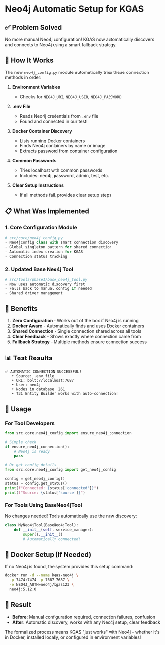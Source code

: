 # Neo4j Automatic Setup for KGAS

## ✅ Problem Solved

No more manual Neo4j configuration! KGAS now automatically discovers and connects to Neo4j using a smart fallback strategy.

## 🚀 How It Works

The new `neo4j_config.py` module automatically tries these connection methods in order:

1. **Environment Variables**
   - Checks for `NEO4J_URI`, `NEO4J_USER`, `NEO4J_PASSWORD`

2. **.env File**
   - Reads Neo4j credentials from `.env` file
   - Found and connected in our test!

3. **Docker Container Discovery**
   - Lists running Docker containers
   - Finds Neo4j containers by name or image
   - Extracts password from container configuration

4. **Common Passwords**
   - Tries localhost with common passwords
   - Includes: neo4j, password, admin, test, etc.

5. **Clear Setup Instructions**
   - If all methods fail, provides clear setup steps

## 📋 What Was Implemented

### 1. Core Configuration Module
```python
# src/core/neo4j_config.py
- Neo4jConfig class with smart connection discovery
- Global singleton pattern for shared connection
- Automatic index creation for KGAS
- Connection status tracking
```

### 2. Updated Base Neo4j Tool
```python
# src/tools/phase1/base_neo4j_tool.py
- Now uses automatic discovery first
- Falls back to manual config if needed
- Shared driver management
```

## 🎯 Benefits

1. **Zero Configuration** - Works out of the box if Neo4j is running
2. **Docker Aware** - Automatically finds and uses Docker containers
3. **Shared Connection** - Single connection shared across all tools
4. **Clear Feedback** - Shows exactly where connection came from
5. **Fallback Strategy** - Multiple methods ensure connection success

## 📊 Test Results

```
✅ AUTOMATIC CONNECTION SUCCESSFUL!
   • Source: .env file
   • URI: bolt://localhost:7687
   • User: neo4j
   • Nodes in database: 261
   • T31 Entity Builder works with auto-connection!
```

## 🔧 Usage

### For Tool Developers
```python
from src.core.neo4j_config import ensure_neo4j_connection

# Simple check
if ensure_neo4j_connection():
    # Neo4j is ready
    pass

# Or get config details
from src.core.neo4j_config import get_neo4j_config

config = get_neo4j_config()
status = config.get_status()
print(f"Connected: {status['connected']}")
print(f"Source: {status['source']}")
```

### For Tools Using BaseNeo4jTool
No changes needed! Tools automatically use the new discovery:
```python
class MyNeo4jTool(BaseNeo4jTool):
    def __init__(self, service_manager):
        super().__init__()
        # Automatically connected!
```

## 🐳 Docker Setup (If Needed)

If no Neo4j is found, the system provides this setup command:
```bash
docker run -d --name kgas-neo4j \
  -p 7474:7474 -p 7687:7687 \
  -e NEO4J_AUTH=neo4j/kgas123 \
  neo4j:5.12.0
```

## 🎉 Result

- **Before**: Manual configuration required, connection failures, confusion
- **After**: Automatic discovery, works with any Neo4j setup, clear feedback

The formalized process means KGAS "just works" with Neo4j - whether it's in Docker, installed locally, or configured in environment variables!